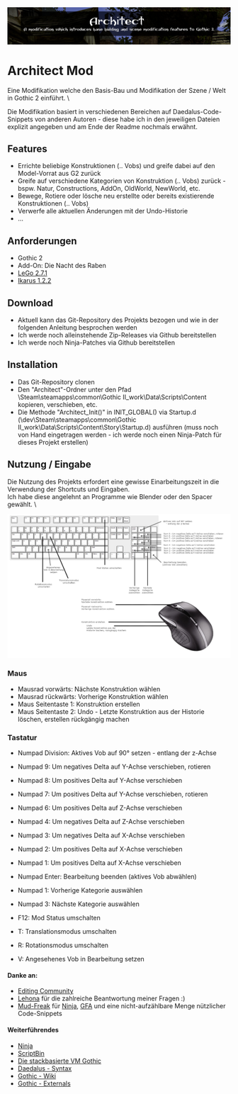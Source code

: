<img src="docs/architect_g2_banner.png">  

# Architect Mod
Eine Modifikation welche den Basis-Bau und Modifikation der Szene / Welt in Gothic 2 einführt. \

Die Modifikation basiert in verschiedenen Bereichen auf Daedalus-Code-Snippets von anderen Autoren - diese habe ich in den jeweiligen Dateien explizit angegeben und am Ende der Readme nochmals erwähnt.    

## Features
- Errichte beliebige Konstruktionen (.. Vobs) und greife dabei auf den Model-Vorrat aus G2 zurück
- Greife auf verschiedene Kategorien von Konstruktion (.. Vobs) zurück - bspw. Natur, Constructions, AddOn, OldWorld, NewWorld, etc. 
- Bewege, Rotiere oder lösche neu erstellte oder bereits existierende Konstruktionen (.. Vobs)
- Verwerfe alle aktuellen Änderungen mit der Undo-Historie
- ...

## Anforderungen
- Gothic 2 
- Add-On: Die Nacht des Raben
- [LeGo 2.7.1](https://github.com/Lehona/LeGo/releases/tag/v2.7.1)
- [Ikarus 1.2.2](https://github.com/Lehona/Ikarus/releases/tag/v1.2.2)

## Download
- Aktuell kann das Git-Repository des Projekts bezogen und wie in der folgenden Anleitung besprochen werden
- Ich werde noch alleinstehende Zip-Releases via Github bereitstellen
- Ich werde noch Ninja-Patches via Github bereitstellen 

## Installation
- Das Git-Repository clonen
- Den "Architect"-Ordner unter den Pfad \Steam\steamapps\common\Gothic II_work\Data\Scripts\Content kopieren, verschieben, etc.
- Die Methode "Architect_Init()" in INIT_GLOBAL() via Startup.d (\dev\Steam\steamapps\common\Gothic II_work\Data\Scripts\Content\Story\Startup.d) ausführen (muss noch von Hand eingetragen werden - ich werde noch einen Ninja-Patch für dieses Projekt erstellen) 

## Nutzung / Eingabe
Die Nutzung des Projekts erfordert eine gewisse Einarbeitungszeit in die Verwendung der Shortcuts und Eingaben. \
Ich habe diese angelehnt an Programme wie Blender oder den Spacer gewählt. \

<img src="docs/architect_g2_usage.png">  

### Maus
- Mausrad vorwärts: Nächste Konstruktion wählen
- Mausrad rückwärts: Vorherige Konstruktion wählen
- Maus Seitentaste 1: Konstruktion erstellen
- Maus Seitentaste 2: Undo - Letzte Konstruktion aus der Historie löschen, erstellen rückgängig machen

### Tastatur
- Numpad Division: Aktives Vob auf 90° setzen - entlang der z-Achse
- Numpad 9: Um negatives Delta auf Y-Achse verschieben, rotieren
- Numpad 8: Um positives Delta auf Y-Achse verschieben
- Numpad 7: Um positives Delta auf Y-Achse verschieben, rotieren
- Numpad 6: Um positives Delta auf Z-Achse verschieben
- Numpad 4: Um negatives Delta auf Z-Achse verschieben
- Numpad 3: Um negatives Delta auf X-Achse verschieben
- Numpad 2: Um positives Delta auf X-Achse verschieben
- Numpad 1: Um positives Delta auf X-Achse verschieben
- Numpad Enter: Bearbeitung beenden (aktives Vob abwählen)

- Numpad 1: Vorherige Kategorie auswählen
- Numpad 3: Nächste Kategorie auswählen

- F12: Mod Status umschalten
- T: Translationsmodus umschalten
- R: Rotationsmodus umschalten
- V: Angesehenes Vob in Bearbeitung setzen


#### Danke an:
- [Editing Community](https://forum.worldofplayers.de/forum/forums/104-Editing)
- [Lehona](https://github.com/Lehona/LeGo/) für die zahlreiche Beantwortung meiner Fragen :)
- [Mud-Freak](https://github.com/szapp/) für [Ninja](https://github.com/szapp/Ninja), [GFA](https://github.com/szapp/GothicFreeAim/) und eine nicht-aufzählbare Menge nützlicher Code-Snippets

#### Weiterführendes
- [Ninja](https://forum.worldofplayers.de/forum/threads/1515286-Ninja)
- [ScriptBin](https://forum.worldofplayers.de/forum/threads/1495001-Scriptsammlung-ScriptBin)
- [Die stackbasierte VM Gothic](https://forum.worldofplayers.de/forum/threads/907096-WIP-Tutorial-Fortgeschritten-bis-Experten-Die-Gothic-dat-und-der-Datenstack)
- [Daedalus - Syntax](https://www.worldofgothic.de/modifikation/index.php?go=daedalus)
- [Gothic - Wiki](https://wiki.worldofgothic.de/doku.php)
- [Gothic - Externals](https://www.worldofgothic.de/modifikation/index.php?go=g2functions)


